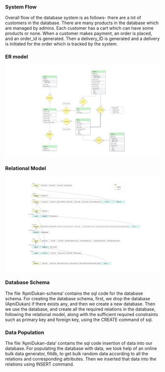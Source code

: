 ### System Flow
Overall flow of the database system is as follows- there are a lot of customers in the database. There are many products in the database which are managed by admins. Each customer has a cart which can have some products or none. When a customer makes payment, an order is placed, and an order_id is generated. Then a delivery_ID is generated and a delivery is initiated for the order which is tracked by the system.

### ER model
<img src="ER diagram.svg" alt="ER diagram" width=""/>

### Relational Model
<img src="Relational model.svg" alt="ER diagram" width=""/>

### Database Schema
The file ‘ApniDukan-schema’ contains the sql code for the database schema. For creating the database schema, first, we drop the database (ApniDukan) if there exists any, and then we create a new database. Then we use the database, and create all the required relations in the database, following the relational model, along with the sufficient required constraints such as primary key and foreign key, using the CREATE command of sql.

### Data Population
The file ‘ApniDukan-data’ contains the sql code insertion of data into our database. For populating the database with data, we took help of an online bulk data generator, filldb, to get bulk random data according to all the relations and corresponding attributes. Then we inserted that data into the relations using INSERT command.